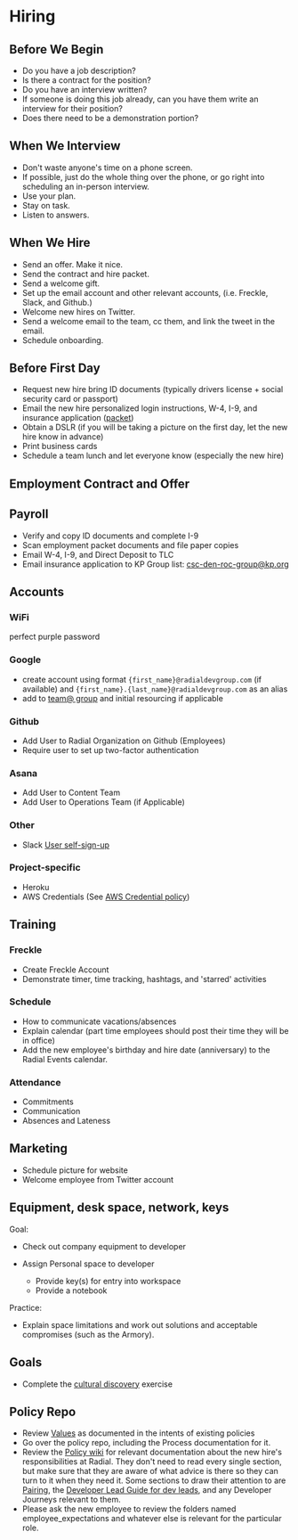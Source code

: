 # Hiring

## Before We Begin
 - Do you have a job description?
 - Is there a contract for the position?
 - Do you have an interview written?
 - If someone is doing this job already, can you have them write an interview for their position?
 - Does there need to be a demonstration portion?
 
## When We Interview
 - Don't waste anyone's time on a phone screen.
 - If possible, just do the whole thing over the phone, or go right into scheduling an in-person interview.
 - Use your plan.
 - Stay on task.
 - Listen to answers.
 
## When We Hire
 - Send an offer. Make it nice.
 - Send the contract and hire packet.
 - Send a welcome gift.
 - Set up the email account and other relevant accounts, (i.e. Freckle, Slack, and Github.)
 - Welcome new hires on Twitter.
 - Send a welcome email to the team, cc them, and link the tweet in the email.
 - Schedule onboarding.

## Before First Day
 - Request new hire bring ID documents (typically drivers license + social security card or passport)
 - Email the new hire personalized login instructions, W-4, I-9, and insurance application (<a href="https://github.com/RadialDevGroup/Policy/raw/master/documents/Complete%20Employee%20Packet%202017.pdf" target="_blank">packet</a>)
 - Obtain a DSLR (if you will be taking a picture on the first day, let the new hire know in advance)
 - Print business cards
 - Schedule a team lunch and let everyone know (especially the new hire)

## Employment Contract and Offer

## Payroll
 - Verify and copy ID documents and complete I-9
 - Scan employment packet documents and file paper copies
 - Email W-4, I-9, and Direct Deposit to TLC
 - Email insurance application to KP Group list: <a href="mailto:csc-den-roc-group@kp.org" target="_blank">csc-den-roc-group@kp.org</a>

## Accounts
### WiFi
 perfect purple password

### Google
  - create account using format `{first_name}@radialdevgroup.com` (if available) and `{first_name}.{last_name}@radialdevgroup.com` as an alias
  - add to [team@ group](https://groups.google.com/a/radialdevgroup.com/forum/#!managemembers/team/members/active) and initial resourcing if applicable

### Github
  - Add User to Radial Organization on Github (Employees)
  - Require user to set up two-factor authentication

### Asana
  - Add User to Content Team
  - Add User to Operations Team (if Applicable)

### Other
- Slack [User self-sign-up](https://join.slack.com/t/radialdevgroup/signup?x=x-11720792966-282636290290)

### Project-specific
- Heroku
- AWS Credentials (See [AWS Credential policy](AWS-CREDENTIAL-POLICY.md))

## Training
### Freckle
 - Create Freckle Account
 - Demonstrate timer, time tracking, hashtags, and 'starred' activities

### Schedule
 - How to communicate vacations/absences
 - Explain calendar (part time employees should post their time they will be in office)
 - Add the new employee's birthday and hire date (anniversary) to the Radial Events calendar.

### Attendance
  - Commitments
  - Communication
  - Absences and Lateness

## Marketing
  - Schedule picture for website
  - Welcome employee from Twitter account

## Equipment, desk space, network, keys
Goal:

  - Check out company equipment to developer
  - Assign Personal space to developer

    - Provide key(s) for entry into workspace
    - Provide a notebook

  Practice:
  - Explain space limitations and work out solutions and acceptable compromises (such as the Armory).

## Goals
- Complete the [cultural discovery](https://github.com/RadialDevGroup/Policy/wiki/Cultural-Discovery) exercise

## Policy Repo
  - Review [Values](employee_expectations/VALUES.md) as documented in the intents of existing policies
  - Go over the policy repo, including the Process documentation for it.
  - Review the [Policy wiki](https://github.com/RadialDevGroup/Policy/wiki) for relevant documentation about the new hire's responsibilities at Radial. They don't need to read every single section, but make sure that they are aware of what advice is there so they can turn to it when they need it. Some sections to draw their attention to are [Pairing](https://github.com/RadialDevGroup/Policy/wiki/Pairing), the [Developer Lead Guide for dev leads](https://github.com/RadialDevGroup/Policy/wiki/Quick-Start-Developer-Lead-Guide), and any Developer Journeys relevant to them.
  - Please ask the new employee to review the folders named employee_expectations and whatever else is relevant for the particular role.
